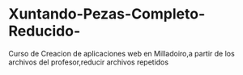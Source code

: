 # Xuntando-Pezas-Completo-Reducido-
Curso de Creacion de aplicaciones web en Milladoiro,a partir de los archivos del profesor,reducir archivos repetidos
